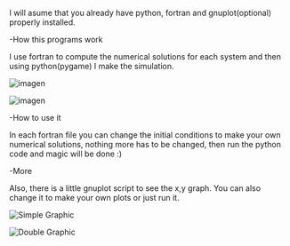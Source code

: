 I will asume that you already have python, fortran and gnuplot(optional) properly installed.

-How this programs work

I use fortran to compute the numerical solutions for each system and then using python(pygame) I make the simulation.

![imagen](https://github.com/Alverd02/Double-Pendulum/assets/118913394/f211e489-dfd5-4738-8c65-b66b3c7b56c8)

![imagen](https://github.com/Alverd02/Double-Pendulum/assets/118913394/11c5c00e-b311-415e-8916-b54c62009b3b)


-How to use it

In each fortran file you can change the initial conditions to make your own numerical solutions, nothing more has to be changed, then run the python code and magic will be done :)

-More

Also, there is a little gnuplot script to see the x,y graph. You can also change it to make your own plots or just run it.



  ![Simple Graphic](https://github.com/Alverd02/Double-Pendulum/assets/118913394/8049efec-9812-48c4-9789-3fd072a21d1b)


  ![Double Graphic](https://github.com/Alverd02/Double-Pendulum/assets/118913394/31ef7529-7e89-45e4-a6e2-e9de889193b6)

